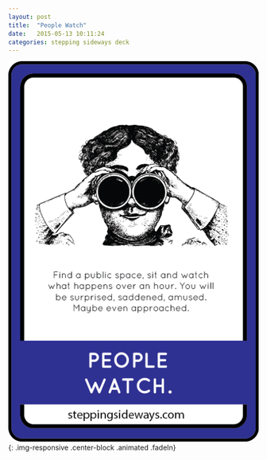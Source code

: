 ```yaml
---
layout: post
title:  "People Watch"
date:   2015-05-13 10:11:24
categories: stepping sideways deck
---
```

![People Watch: Find a public space, sit and watch what happens over an hour. You will be surprised, saddened, amused. Maybe even approached.](https://github.com/steppingsideways/steppingsideways.github.io/blob/master/images/Medium_Sized_Images/people_watch.png?raw=true){: .img-responsive .center-block .animated .fadeIn}